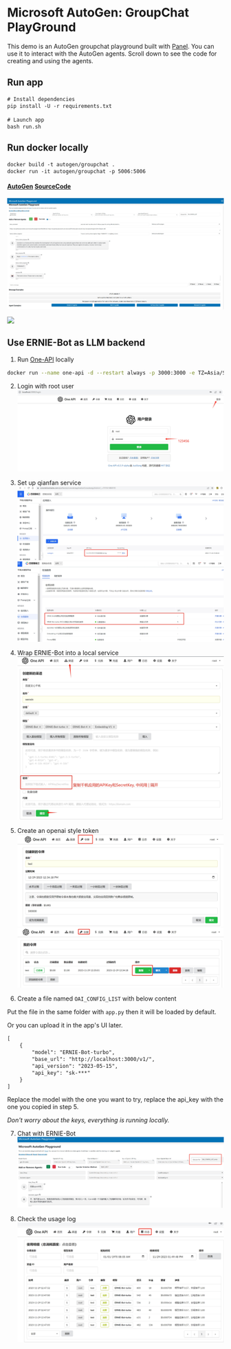 # Microsoft AutoGen: GroupChat PlayGround

This demo is an AutoGen groupchat playground built with [Panel](https://panel.holoviz.org/). You can use it to interact with the AutoGen agents. Scroll down to see the code for creating and using the agents.

## Run app
```
# Install dependencies
pip install -U -r requirements.txt

# Launch app
bash run.sh
```

## Run docker locally
```
docker build -t autogen/groupchat .
docker run -it autogen/groupchat -p 5006:5006
```

#### [AutoGen](https://github.com/microsoft/autogen) [SourceCode](https://github.com/thinkall/autogen-demos)
![](autogen_playground.png)

![](AutoGenPanel.gif)


## Use ERNIE-Bot as LLM backend

1. Run [One-API](https://github.com/songquanpeng/one-api) locally
```bash
docker run --name one-api -d --restart always -p 3000:3000 -e TZ=Asia/Shanghai -v /home/ubuntu/data/one-api:/tmp justsong/one-api
```

2. Login with root user
![](wenxin/one-api.png)

3. Set up qianfan service
![](wenxin/qianfan.png)
![](wenxin/qianfanernie.png)

4. Wrap ERNIE-Bot into a local service
![](wenxin/addwenxin.png)

5. Create an openai style token
![](wenxin/oneapitoken.png)
![](wenxin/oneapitoken2.png)

6. Create a file named `OAI_CONFIG_LIST` with below content

Put the file in the same folder with `app.py` then it will be loaded by default.

Or you can upload it in the app's UI later.
```
[
    {
        "model": "ERNIE-Bot-turbo",
        "base_url": "http://localhost:3000/v1/",
        "api_version": "2023-05-15",
        "api_key": "sk-***"
    }
]
```
Replace the model with the one you want to try, replace the api_key with the one you copied in step 5.

*Don't worry about the keys, everything is running locally.*

7. Chat with ERNIE-Bot
![](wenxin/chat-ernie.png)

8. Check the usage log
![](wenxin/usagelog.png)
